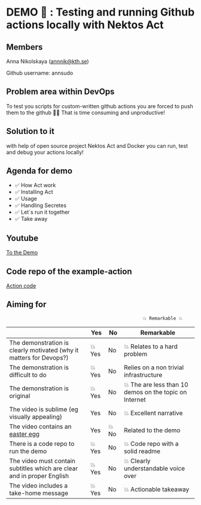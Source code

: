 # DEMO 🎥 : Testing and running Github actions locally with Nektos Act

## Members
Anna Nikolskaya (annnik@kth.se)

Github username: annsudo

## Problem area within DevOps
To test you scripts for custom-written github actions you are forced to push them to the github 🤦‍♀️ That is time consuming and unproductive!

## Solution to it 
with help of open source project Nektos Act and Docker you can run, test and debug your actions locally!

## Agenda for demo 

 - ✅    How Act work
 - ✅    Installing Act
 - ✅    Usage
 - ✅    Handling Secretes
 - ✅    Let´s run it together
 - ✅    Take away

## Youtube
[To the Demo](https://www.youtube.com/watch?v=5hHYUNbdP6M)

## Code repo of the example-action
[Action code](https://github.com/annsudo/discord-comments)

## Aiming for
                                                       💥 Remarkable 💥 



|                                             | Yes | No | Remarkable |
|-------------------------------------------- | ----|----|-------------|
|The demonstration is clearly motivated (why it matters for Devops?) | 💥 Yes | No | 💥  Relates to a hard problem |
|The demonstration is difficult to do | 💥 Yes | No | Relies on a non trivial infrastructure |
|The demonstration is original | 💥 Yes | No | 💥 The are less than 10 demos on the topic on Internet |
|The video is sublime (eg visually appealing) | Yes | No | 💥 Excellent narrative |
|The video contains an [easter egg](https://github.com/OrkoHunter/python-easter-eggs) | Yes |💥  No | Related to the demo |
|There is a code repo to run the demo  | 💥 Yes | No | 💥 Code repo with a solid readme |
|The video must contain subtitles which are clear and in proper English | 💥 Yes | No | 💥 Clearly understandable voice over |
|The video includes a take-home message | 💥 Yes | No | 💥 Actionable takeaway |
